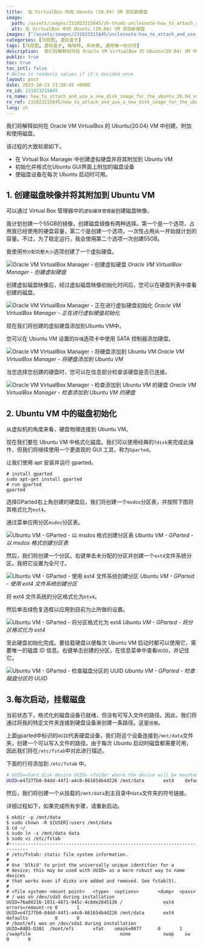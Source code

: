 ```yaml
---
title:  在 VirtualBox 中向 Ubuntu (20.04) VM 添加新硬盘
image:
  path: /assets/images/231023215845/zh-thumb-unclesnote-how_to_attach_and_use_a_new_disk_image_for_the_ubuntu_20.04_vm_in_oracle_vm_virtualbox.png
  alt: 在 VirtualBox 中向 Ubuntu (20.04) VM 添加新硬盘
images: ["/assets/images/231023215845/unclesnote-how_to_attach_and_use_a_new_disk_image_for_the_ubuntu_20.04_vm_in_oracle_vm_virtualbox-oracle_vm_virtualbox_manager-create_virtual_hard_disk.png", "/assets/images/231023215845/unclesnote-how_to_attach_and_use_a_new_disk_image_for_the_ubuntu_20.04_vm_in_oracle_vm_virtualbox-oracle_vm_virtualbox_manager-virtual_hard_disk_initialization_in_progress.png", "/assets/images/231023215845/unclesnote-how_to_attach_and_use_a_new_disk_image_for_the_ubuntu_20.04_vm_in_oracle_vm_virtualbox-oracle_vm_virtualbox_manager-add_hard_disk_to_ubuntu_vm.png", "/assets/images/231023215845/unclesnote-how_to_attach_and_use_a_new_disk_image_for_the_ubuntu_20.04_vm_in_oracle_vm_virtualbox-oracle_vm_virtualbox_manager-check_hard_disks_added_to_ubuntu_vm.png", "/assets/images/231023215845/unclesnote-how_to_attach_and_use_a_new_disk_image_for_the_ubuntu_20.04_vm_in_oracle_vm_virtualbox-ubuntu_vm-gparted-create_partition_table_in_msdos_format.png", "/assets/images/231023215845/unclesnote-how_to_attach_and_use_a_new_disk_image_for_the_ubuntu_20.04_vm_in_oracle_vm_virtualbox-ubuntu_vm-gparted-create_partition_with_ext4_file_system.png", "/assets/images/231023215845/unclesnote-how_to_attach_and_use_a_new_disk_image_for_the_ubuntu_20.04_vm_in_oracle_vm_virtualbox-ubuntu_vm-gparted-format_partition_to_ext4.png", "/assets/images/231023215845/unclesnote-how_to_attach_and_use_a_new_disk_image_for_the_ubuntu_20.04_vm_in_oracle_vm_virtualbox-ubuntu_vm-gparted-check_uuid_of_disk_partition.png"]
categories: [乌班图, 虚拟盒子]
tags: [乌班图, 虚拟盒子, 格帕特, 系统表, 通用唯一标识符]
description:  我们将解释如何在 Oracle VM VirtualBox 的 Ubuntu(20.04) VM 中创建、附加和使用磁盘。该过程的大致轮廓如下。
public: true
toc: true
toc_intl: false
# Below is readonly values if it's decided once
layout: post
date: 2023-10-23 21:58:45 +0900
ro_id: 231023215845
ro_name: how_to_attach_and_use_a_new_disk_image_for_the_ubuntu_20.04_vm_in_oracle_vm_virtualbox
ro_ref: 231023215845/how_to_attach_and_use_a_new_disk_image_for_the_ubuntu_20.04_vm_in_oracle_vm_virtualbox
lang: zh
---
```

我们将解释如何在 Oracle VM VirtualBox 的 Ubuntu(20.04) VM 中创建、附加和使用磁盘。  

该过程的大致轮廓如下。  
- 在 Virtual Box Manager 中创建虚拟硬盘并将其附加到 Ubuntu VM
- 初始化并格式化Ubuntu GUI界面上附加的磁盘设备
- 使磁盘设备在每次 Ubuntu 启动时可用。

## 1. 创建磁盘映像并将其附加到 Ubuntu VM
可以通过 Virtual Box 管理器中的`虚拟媒体管理器`创建磁盘映像。  

我计划创建一个55GB的镜像，创建磁盘镜像有两种选择。第一个是一个选项，占用我已经使用的硬盘容量，第二个是创建一个选项，一次性占用从一开始就计划的容量。不过，为了稳定运行，我会使用第二个选项一次创建55GB。  

我使用`预分配完整大小`选项创建了一个虚拟硬盘。  

![Oracle VM VirtualBox Manager - 创建虚拟硬盘](/assets/images/231023215845/unclesnote-how_to_attach_and_use_a_new_disk_image_for_the_ubuntu_20.04_vm_in_oracle_vm_virtualbox-oracle_vm_virtualbox_manager-create_virtual_hard_disk.png)
_Oracle VM VirtualBox Manager - 创建虚拟硬盘_

创建虚拟磁盘映像后，经过虚拟磁盘映像初始化时间后，您可以在硬盘列表中查看创建的磁盘。  

![Oracle VM VirtualBox Manager - 正在进行虚拟硬盘初始化](/assets/images/231023215845/unclesnote-how_to_attach_and_use_a_new_disk_image_for_the_ubuntu_20.04_vm_in_oracle_vm_virtualbox-oracle_vm_virtualbox_manager-virtual_hard_disk_initialization_in_progress.png)
_Oracle VM VirtualBox Manager - 正在进行虚拟硬盘初始化_

现在我们将创建的虚拟硬盘添加到Ubuntu VM中。  

您可以在 Ubuntu VM 设置的`存储`选项卡中使用 SATA 控制器添加硬盘。  

![Oracle VM VirtualBox Manager - 将硬盘添加到 Ubuntu VM](/assets/images/231023215845/unclesnote-how_to_attach_and_use_a_new_disk_image_for_the_ubuntu_20.04_vm_in_oracle_vm_virtualbox-oracle_vm_virtualbox_manager-add_hard_disk_to_ubuntu_vm.png)
_Oracle VM VirtualBox Manager - 将硬盘添加到 Ubuntu VM_

当您选择您创建的硬盘时，您可以在信息部分检查该硬盘是否已连接。  

![Oracle VM VirtualBox Manager - 检查添加到 Ubuntu VM 的硬盘](/assets/images/231023215845/unclesnote-how_to_attach_and_use_a_new_disk_image_for_the_ubuntu_20.04_vm_in_oracle_vm_virtualbox-oracle_vm_virtualbox_manager-check_hard_disks_added_to_ubuntu_vm.png)
_Oracle VM VirtualBox Manager - 检查添加到 Ubuntu VM 的硬盘_

## 2. Ubuntu VM 中的磁盘初始化
从虚拟机的角度来看，硬盘物理连接到 Ubuntu VM。  

现在我们要在 Ubuntu VM 中格式化磁盘。我们可以使用经典的`fdisk`来完成此操作，但我们将继续使用一个更直观的 GUI 工具，称为`Gparted`。  

让我们使用 apt 安装并运行 gparted。  

```shell
# install gparted
sudo apt-get install gparted
# run gparted
gparted
```
选择GParted右上角创建的硬盘后，我们将创建一个`msdos`分区表，并按照下图将其格式化为`ext4`。  

通过菜单应用分区`msdos`分区表。  

![Ubuntu VM - GParted - 以 msdos 格式创建分区表](/assets/images/231023215845/unclesnote-how_to_attach_and_use_a_new_disk_image_for_the_ubuntu_20.04_vm_in_oracle_vm_virtualbox-ubuntu_vm-gparted-create_partition_table_in_msdos_format.png)
_Ubuntu VM - GParted - 以 msdos 格式创建分区表_

然后，我们将创建一个分区。右键单击未分配的分区并创建一个`ext4`文件系统分区。我把它设置为全尺寸。  

![Ubuntu VM - GParted - 使用 ext4 文件系统创建分区](/assets/images/231023215845/unclesnote-how_to_attach_and_use_a_new_disk_image_for_the_ubuntu_20.04_vm_in_oracle_vm_virtualbox-ubuntu_vm-gparted-create_partition_with_ext4_file_system.png)
_Ubuntu VM - GParted - 使用 ext4 文件系统创建分区_

将 ext4 文件系统的分区格式化为`etx4`。  

然后单击绿色复选框以应用到目前为止所做的设置。  

![Ubuntu VM - GParted - 将分区格式化为 ext4](/assets/images/231023215845/unclesnote-how_to_attach_and_use_a_new_disk_image_for_the_ubuntu_20.04_vm_in_oracle_vm_virtualbox-ubuntu_vm-gparted-format_partition_to_ext4.png)
_Ubuntu VM - GParted - 将分区格式化为 ext4_

至此硬盘初始化完成。要挂载硬盘以便每次 Ubuntu VM 启动时都可以使用它，需要唯一的磁盘 ID 信息。右键单击创建的分区，在信息菜单中查看`UUID`，并记住它。  

![Ubuntu VM - GParted - 检查磁盘分区的 UUID](/assets/images/231023215845/unclesnote-how_to_attach_and_use_a_new_disk_image_for_the_ubuntu_20.04_vm_in_oracle_vm_virtualbox-ubuntu_vm-gparted-check_uuid_of_disk_partition.png)
_Ubuntu VM - GParted - 检查磁盘分区的 UUID_

## 3.每次启动，挂载磁盘
当前状态下，格式化的磁盘设备已就绪，但没有可写入文件的路径。因此，我们将通过将我的特定文件夹连接到硬盘设备来创建一条路径。这是`挂载`。  

上面gparted中标识的`UUID`代表硬盘设备，我们将这个设备连接到`/mnt/data`文件夹，创建一个可以写入文件的路径。由于每次 Ubuntu 启动时磁盘都需要可用，因此我们将在`/etc/fstab`中对此进行描述。  

下面的行将添加到 `/etc/fstab` 中。  

```bash
# UUID=<hard disk device UUID> <folder where the device will be mounted> ext4    defaults          0       0 
UUID=e47277b0-04dd-44f1-a4c0-861654b4d226 /mnt/data       ext4    defaults          0       0 
```
然后，我们将创建一个从挂载的`/mnt/data`到主目录中`data`文件夹的符号链接。  

详细过程如下，如果完成所有步骤，请重新启动。  

```shell
$ mkdir -p /mnt/data
$ sudo chown -R ${USER}:users /mnt/data
$ cd ~/
$ sudo ln -s /mnt/data data
$ sudo vi /etc/fstab  
#-----------------------------------------------------------------------------
# /etc/fstab: static file system information.
#
# Use 'blkid' to print the universally unique identifier for a
# device; this may be used with UUID= as a more robust way to name devices
# that works even if disks are added and removed. See fstab(5).
#
# <file system> <mount point>   <type>  <options>       <dump>  <pass>
# / was on /dev/sda5 during installation
UUID=76a80216-1031-4871-945c-4c8de2845136 /               ext4    errors=remount-ro 0       1
UUID=e47277b0-04dd-44f1-a4c0-861654b4d226 /mnt/data       ext4    defaults          0       0 
# /boot/efi was on /dev/sda1 during installation
UUID=A4B5-D201  /boot/efi       vfat    umask=0077      0       1
/swapfile                                 none            swap    sw              0       0
```
